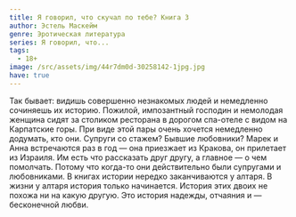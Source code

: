 ```yaml
---
title: Я говорил, что скучал по тебе? Книга 3
author: Эстель Маскейм
genre: Эротическая литература
series: Я говорил, что...
tags:
  - 18+
image: /src/assets/img/44r7dm0d-30258142-1jpg.jpg
have: true
---
```

Так бывает: видишь совершенно незнакомых людей и немедленно сочиняешь их историю. Пожилой, импозантный господин и немолодая женщина сидят за столиком ресторана в дорогом спа-отеле с видом на Карпатские горы. При виде этой пары очень хочется немедленно додумать, кто они. Супруги со стажем? Бывшие любовники? Марек и Анна встречаются раз в год — она приезжает из Кракова, он прилетает из Израиля. Им есть что рассказать друг другу, а главное — о чем помолчать. Потому что когда-то они действительно были супругами и любовниками. В книгах истории нередко заканчиваются у алтаря. В жизни у алтаря история только начинается. История этих двоих не похожа ни на какую другую. Это история надежды, отчаяния и — бесконечной любви.
